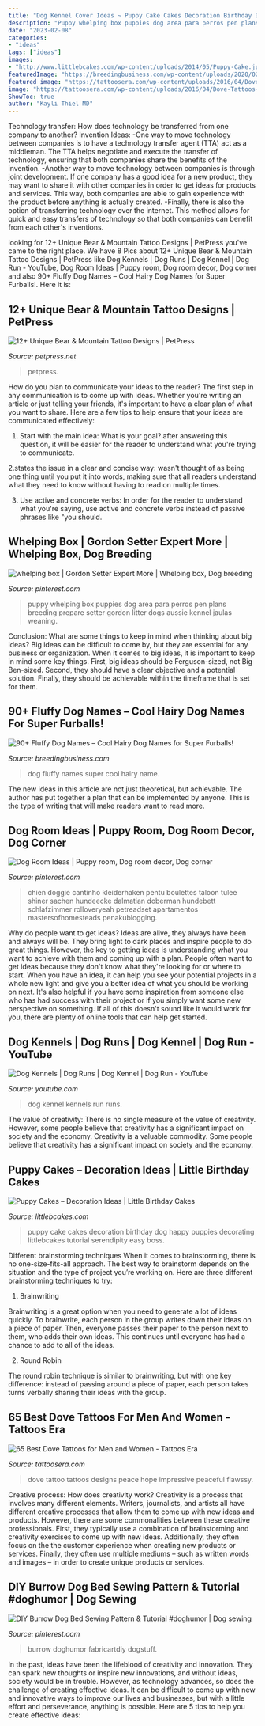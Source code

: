 ```yaml
---
title: "Dog Kennel Cover Ideas ~ Puppy Cake Cakes Decoration Birthday Dog Happy Puppies Decorating Littlebcakes Tutorial Serendipity Easy Boss"
description: "Puppy whelping box puppies dog area para perros pen plans breeding prepare setter gordon litter dogs aussie kennel jaulas weaning"
date: "2023-02-08"
categories:
- "ideas"
tags: ["ideas"]
images:
- "http://www.littlebcakes.com/wp-content/uploads/2014/05/Puppy-Cake.jpg"
featuredImage: "https://breedingbusiness.com/wp-content/uploads/2020/02/fluffy-dog-names.jpg"
featured_image: "https://tattoosera.com/wp-content/uploads/2016/04/Dove-Tattoos-18.jpg"
image: "https://tattoosera.com/wp-content/uploads/2016/04/Dove-Tattoos-18.jpg"
ShowToc: true
author: "Kayli Thiel MD"
---
```



Technology transfer: How does technology be transferred from one company to another?
Invention Ideas: 
-One way to move technology between companies is to have a technology transfer agent (TTA) act as a middleman. The TTA helps negotiate and execute the transfer of technology, ensuring that both companies share the benefits of the invention. 
-Another way to move technology between companies is through joint development. If one company has a good idea for a new product, they may want to share it with other companies in order to get ideas for products and services. This way, both companies are able to gain experience with the product before anything is actually created. 
-Finally, there is also the option of transferring technology over the internet. This method allows for quick and easy transfers of technology so that both companies can benefit from each other's inventions.

	

		
looking for 12+ Unique Bear &amp; Mountain Tattoo Designs | PetPress you've came to the right place. We have 8 Pics about 12+ Unique Bear &amp; Mountain Tattoo Designs | PetPress like Dog Kennels | Dog Runs | Dog Kennel | Dog Run - YouTube, Dog Room Ideas | Puppy room, Dog room decor, Dog corner and also 90+ Fluffy Dog Names – Cool Hairy Dog Names for Super Furballs!. Here it is:
		
    
## 12+ Unique Bear &amp; Mountain Tattoo Designs | PetPress

<img loading=lazy src="https://cdn.petpress.net/wp-content/uploads/2020/05/11234044/bear-mountain-tattoo-idea.jpg" onerror="this.onerror=null;this.src='https://tse4.mm.bing.net/th?id=OIP.ILMz6v6lx99krG6v7aihdwHaJQ&amp;pid=15.1';" alt="12+ Unique Bear &amp; Mountain Tattoo Designs | PetPress">

_Source: petpress.net_

>petpress. 

	

How do you plan to communicate your ideas to the reader?
The first step in any communication is to come up with ideas. Whether you're writing an article or just telling your friends, it's important to have a clear plan of what you want to share. Here are a few tips to help ensure that your ideas are communicated effectively:
1. Start with the main idea: What is your goal? after answering this question, it will be easier for the reader to understand what you're trying to communicate.

2.states the issue in a clear and concise way: wasn't thought of as being one thing until you put it into words, making sure that all readers understand what they need to know without having to read on multiple times.

3. Use active and concrete verbs: In order for the reader to understand what you're saying, use active and concrete verbs instead of passive phrases like "you should.

    
## Whelping Box | Gordon Setter Expert More | Whelping Box, Dog Breeding

<img loading=lazy src="https://i.pinimg.com/736x/96/23/e7/9623e7cbba121f1fd5338d90b1ca8fcf.jpg" onerror="this.onerror=null;this.src='https://tse3.mm.bing.net/th?id=OIP.bcoPcWo5JZCiwyRlL8jjAAAAAA&amp;pid=15.1';" alt="whelping box | Gordon Setter Expert More | Whelping box, Dog breeding">

_Source: pinterest.com_

>puppy whelping box puppies dog area para perros pen plans breeding prepare setter gordon litter dogs aussie kennel jaulas weaning. 

	

Conclusion: What are some things to keep in mind when thinking about big ideas?
Big ideas can be difficult to come by, but they are essential for any business or organization. When it comes to big ideas, it is important to keep in mind some key things. First, big ideas should be Ferguson-sized, not Big Ben-sized. Second, they should have a clear objective and a potential solution. Finally, they should be achievable within the timeframe that is set for them.

    
## 90+ Fluffy Dog Names – Cool Hairy Dog Names For Super Furballs!

<img loading=lazy src="https://breedingbusiness.com/wp-content/uploads/2020/02/fluffy-dog-names.jpg" onerror="this.onerror=null;this.src='https://tse4.mm.bing.net/th?id=OIP.fyqpmIR4IJzKRf73bhF4ugHaEX&amp;pid=15.1';" alt="90+ Fluffy Dog Names – Cool Hairy Dog Names for Super Furballs!">

_Source: breedingbusiness.com_

>dog fluffy names super cool hairy name. 

	

The new ideas in this article are not just theoretical, but achievable. The author has put together a plan that can be implemented by anyone. This is the type of writing that will make readers want to read more.

    
## Dog Room Ideas | Puppy Room, Dog Room Decor, Dog Corner

<img loading=lazy src="https://i.pinimg.com/736x/ab/44/89/ab44891f21685b91509ab670d6f4eab6.jpg" onerror="this.onerror=null;this.src='https://tse3.mm.bing.net/th?id=OIP.2-VNEambej30tWHwIfE4HwHaJ4&amp;pid=15.1';" alt="Dog Room Ideas | Puppy room, Dog room decor, Dog corner">

_Source: pinterest.com_

>chien doggie cantinho kleiderhaken pentu boulettes taloon tulee shiner sachen hundeecke dalmatian doberman hundebett schlafzimmer rolloveryeah petreadset apartamentos mastersofhomesteads penakublogging. 

	

Why do people want to get ideas?
Ideas are alive, they always have been and always will be. They bring light to dark places and inspire people to do great things. However, the key to getting ideas is understanding what you want to achieve with them and coming up with a plan. 
People often want to get ideas because they don't know what they're looking for or where to start. When you have an idea, it can help you see your potential projects in a whole new light and give you a better idea of what you should be working on next. It's also helpful if you have some inspiration from someone else who has had success with their project or if you simply want some new perspective on something. If all of this doesn't sound like it would work for you, there are plenty of online tools that can help get started.

    
## Dog Kennels | Dog Runs | Dog Kennel | Dog Run - YouTube

<img loading=lazy src="https://i.ytimg.com/vi/BVKAXaCKUKE/maxresdefault.jpg" onerror="this.onerror=null;this.src='https://tse2.mm.bing.net/th?id=OIP.cG-CAUJ_lmHVQPL-aE0_mwHaEK&amp;pid=15.1';" alt="Dog Kennels | Dog Runs | Dog Kennel | Dog Run - YouTube">

_Source: youtube.com_

>dog kennel kennels run runs. 

	

The value of creativity: There is no single measure of the value of creativity. However, some people believe that creativity has a significant impact on society and the economy.
Creativity is a valuable commodity. Some people believe that creativity has a significant impact on society and the economy.

    
## Puppy Cakes – Decoration Ideas | Little Birthday Cakes

<img loading=lazy src="http://www.littlebcakes.com/wp-content/uploads/2014/05/Puppy-Cake.jpg" onerror="this.onerror=null;this.src='https://tse3.mm.bing.net/th?id=OIP.OzZjQ2qecddDX5cPEloj8wHaHe&amp;pid=15.1';" alt="Puppy Cakes – Decoration Ideas | Little Birthday Cakes">

_Source: littlebcakes.com_

>puppy cake cakes decoration birthday dog happy puppies decorating littlebcakes tutorial serendipity easy boss. 

	

Different brainstorming techniques
When it comes to brainstorming, there is no one-size-fits-all approach. The best way to brainstorm depends on the situation and the type of project you’re working on. Here are three different brainstorming techniques to try:
1. Brainwriting

Brainwriting is a great option when you need to generate a lot of ideas quickly. To brainwrite, each person in the group writes down their ideas on a piece of paper. Then, everyone passes their paper to the person next to them, who adds their own ideas. This continues until everyone has had a chance to add to all of the ideas.

2. Round Robin

The round robin technique is similar to brainwriting, but with one key difference: instead of passing around a piece of paper, each person takes turns verbally sharing their ideas with the group.

    
## 65 Best Dove Tattoos For Men And Women - Tattoos Era

<img loading=lazy src="https://tattoosera.com/wp-content/uploads/2016/04/Dove-Tattoos-18.jpg" onerror="this.onerror=null;this.src='https://tse2.mm.bing.net/th?id=OIP.-XUj5aGW_TLvVaxcVHAFgQHaJ3&amp;pid=15.1';" alt="65 Best Dove Tattoos for Men and Women - Tattoos Era">

_Source: tattoosera.com_

>dove tattoo tattoos designs peace hope impressive peaceful flawssy. 

	

Creative process: How does creativity work?
Creativity is a process that involves many different elements. Writers, journalists, and artists all have different creative processes that allow them to come up with new ideas and products. However, there are some commonalities between these creative professionals. First, they typically use a combination of brainstorming and creativity exercises to come up with new ideas. Additionally, they often focus on the the customer experience when creating new products or services. Finally, they often use multiple mediums – such as written words and images – in order to create unique products or services.

    
## DIY Burrow Dog Bed Sewing Pattern &amp; Tutorial #doghumor | Dog Sewing

<img loading=lazy src="https://i.pinimg.com/736x/c9/46/6a/c9466ac21ce9b68ba8e9f47b6a7e5ffa.jpg" onerror="this.onerror=null;this.src='https://tse1.mm.bing.net/th?id=OIP.oULvyRKfAfuyzSXkcuU-OwHaNV&amp;pid=15.1';" alt="DIY Burrow Dog Bed Sewing Pattern &amp; Tutorial #doghumor | Dog sewing">

_Source: pinterest.com_

>burrow doghumor fabricartdiy dogstuff. 

	

In the past, ideas have been the lifeblood of creativity and innovation. They can spark new thoughts or inspire new innovations, and without ideas, society would be in trouble. However, as technology advances, so does the challenge of creating effective ideas. It can be difficult to come up with new and innovative ways to improve our lives and businesses, but with a little effort and perseverance, anything is possible. Here are 5 tips to help you create effective ideas: 
